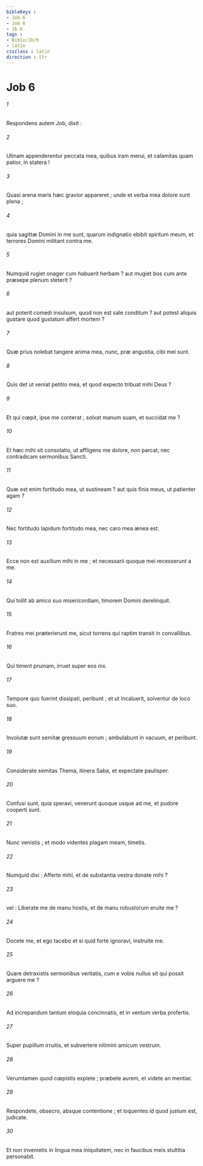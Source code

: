 ```yaml
---
bibleKeys : 
- Job 6
- Job 6
- Jb 6
tags : 
- Bible/Jb/6
- latin
cssclass : latin
direction : ltr
---
```


# Job 6

###### 1
Respondens autem Job, dixit :
###### 2
Utinam appenderentur peccata mea, quibus iram merui, et calamitas quam patior, in statera !
###### 3
Quasi arena maris hæc gravior appareret ; unde et verba mea dolore sunt plena ;
###### 4
quia sagittæ Domini in me sunt, quarum indignatio ebibit spiritum meum, et terrores Domini militant contra me.
###### 5
Numquid rugiet onager cum habuerit herbam ? aut mugiet bos cum ante præsepe plenum steterit ?
###### 6
aut poterit comedi insulsum, quod non est sale conditum ? aut potest aliquis gustare quod gustatum affert mortem ?
###### 7
Quæ prius nolebat tangere anima mea, nunc, præ angustia, cibi mei sunt.
###### 8
Quis det ut veniat petitio mea, et quod expecto tribuat mihi Deus ?
###### 9
Et qui cœpit, ipse me conterat ; solvat manum suam, et succidat me ?
###### 10
Et hæc mihi sit consolatio, ut affligens me dolore, non parcat, nec contradicam sermonibus Sancti.
###### 11
Quæ est enim fortitudo mea, ut sustineam ? aut quis finis meus, ut patienter agam ?
###### 12
Nec fortitudo lapidum fortitudo mea, nec caro mea ænea est.
###### 13
Ecce non est auxilium mihi in me ; et necessarii quoque mei recesserunt a me.
###### 14
Qui tollit ab amico suo misericordiam, timorem Domini derelinquit.
###### 15
Fratres mei præterierunt me, sicut torrens qui raptim transit in convallibus.
###### 16
Qui timent pruinam, irruet super eos nix.
###### 17
Tempore quo fuerint dissipati, peribunt ; et ut incaluerit, solventur de loco suo.
###### 18
Involutæ sunt semitæ gressuum eorum ; ambulabunt in vacuum, et peribunt.
###### 19
Considerate semitas Thema, itinera Saba, et expectate paulisper.
###### 20
Confusi sunt, quia speravi, venerunt quoque usque ad me, et pudore cooperti sunt.
###### 21
Nunc venistis ; et modo videntes plagam meam, timetis.
###### 22
Numquid dixi : Afferte mihi, et de substantia vestra donate mihi ?
###### 23
vel : Liberate me de manu hostis, et de manu robustorum eruite me ?
###### 24
Docete me, et ego tacebo  et si quid forte ignoravi, instruite me.
###### 25
Quare detraxistis sermonibus veritatis, cum e vobis nullus sit qui possit arguere me ?
###### 26
Ad increpandum tantum eloquia concinnatis, et in ventum verba profertis.
###### 27
Super pupillum irruitis, et subvertere nitimini amicum vestrum.
###### 28
Verumtamen quod cœpistis explete ; præbete aurem, et videte an mentiar.
###### 29
Respondete, obsecro, absque contentione ; et loquentes id quod justum est, judicate.
###### 30
Et non invenietis in lingua mea iniquitatem, nec in faucibus meis stultitia personabit.
